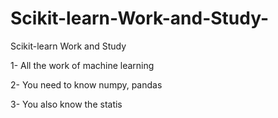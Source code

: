 # Scikit-learn-Work-and-Study-
Scikit-learn Work and Study 

1- All the work of machine learning

2- You need to know numpy, pandas

3- You also know the statis
